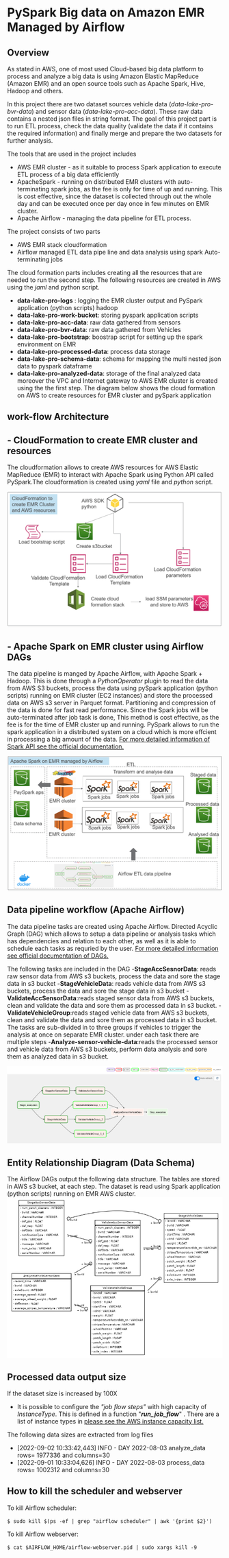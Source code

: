 # PySpark Big data on Amazon EMR Managed by Airflow

## Overview
As stated in AWS, one of most used Cloud-based big data platform to process and analyze a big data is using Amazon Elastic MapReduce (Amazon EMR) and an open source tools such as Apache Spark, Hive, Hadoop and others.

In this project there are two dataset sources vehicle data (*data-lake-pro-bvr-data*) and sensor data (*data-lake-pro-acc-data*). These raw data contains a nested json files in string format. The goal of this project part is to run ETL process, check the data quality (validate the data if it contains the required information) and finally merge and prepare the two datasets for further analysis.

The tools that are used in the project includes 
- AWS EMR cluster - as it suitable to process Spark application to execute ETL process of a big data efficiently
- ApacheSpark - running on distributed EMR clusters with auto-terminating spark jobs, as the fee is only for time of up and running. This is cost effective, since the dataset is collected through out the whole day and can be executed once per day once in few minutes on EMR cluster.
- Apache Airflow - managing the data pipeline for ETL process.

The project consists of two parts
- AWS EMR stack cloudformation
- Airflow managed ETL data pipe line and data analysis using spark Auto-terminating jobs

The cloud formation parts includes creating all the resources that are needed to run the second step. The following resources are created in AWS using the *jaml* and python script.

- __data-lake-pro-logs__ : logging the EMR cluster output and PySpark application (python scripts) hadoop
- __data-lake-pro-work-bucket__: storing pyspark application scripts
- __data-lake-pro-acc-data__: raw data gathered from sensors
- __data-lake-pro-bvr-data__: raw data gathered from Vehicles
- __data-lake-pro-bootstrap__: boostrap script for setting up the spark environment on EMR
- __data-lake-pro-processed-data__: process data storage
- __data-lake-pro-schema-data__: schema for mapping the multi nested json data to pyspark dataframe 
- __data-lake-pro-analyzed-data__: storage of the final analyzed data
moreover the VPC and Internet gateway to AWS EMR cluster is created using the the first step. The diagram below shows the cloud formation on AWS to create resources for EMR cluster and pySpark application

## work-flow Architecture

## - CloudFormation to create EMR cluster and resources
The cloudformation allows to create AWS resources for AWS Elastic MapReduce (EMR) to interact with Apache Spark using Python API called PySpark.The cloudformation is created using *yaml* file and *python* script.

![Architecture](images/cloudFormation.PNG)
  
  
## - Apache Spark on EMR cluster using Airflow DAGs
The data pipeline is manged by Apache Airflow, with Apache Spark + Hadoop. This is done through a *PythonOperator* plugin to read the data from AWS S3 buckets, process the data using pySpark application (python scripts) running on EMR cluster (EC2 instances) and store the processed data on AWS s3 server in Parquet format. Partitioning and compression of the data is done for fast read performance. Since the Spark jobs will be auto-terminated after job task is done, This method is cost effective, as the fee is for the time of EMR cluster up and running. PySpark allows to run the spark application in a distributed system on a cloud which is more effcient in processing a big amount of the data. [For more detailed information of Spark API see the official documentation.](https://spark.apache.org/docs/latest/api/python/)

![Architecture](images/Airflow_PySpark.PNG)


## Data pipeline workflow (Apache Airflow)
The data pipeline tasks are created using Apache Airflow. Directed Acyclic Graph (DAG) which allows to setup a data pipeline or analysis tasks which has dependencies and relation to each other, as well as it is able to schedule each tasks as requried by the user. [For more detailed information see official documentation of DAGs.](https://airflow.apache.org/docs/apache-airflow/stable/concepts/dags.html)

The following tasks are included in the DAG
-__StageAccSesnorData__: reads raw sensor data from AWS s3 buckets, process the data  and sore the stage data in s3 bucket
-__StageVehicleData__: reads vehicle data from AWS s3 buckets, process the data and sore the stage data in s3 bucket
-__ValidateAccSensorData__:reads staged sensor data from AWS s3 buckets, clean and validate the data and sore them as processed data in s3 bucket.
-__ValidateVehicleGroup__:reads staged vehicle data from AWS s3 buckets, clean and validate the data and sore them as processed data in s3 bucket. The tasks are sub-divided in to three groups if vehicles to trigger the analysis at once on separate EMR cluster. under each task there are multiple steps 
-__Analyze-sensor-vehicle-data__:reads the processed sensor and vehicle data from AWS s3 buckets, perform data analysis and sore them as analyzed data in s3 bucket.

![Datapipeline](images/Airflow_dags.PNG)


## Entity Relationship Diagram (Data Schema)
The Airflow DAGs output the following data structure. The tables are stored in AWS s3 bucket, at each step. The dataset is read using Spark application (python scripts) running on EMR AWS cluster. 
![Datapschema](images/dbschema.png)
## Processed data output size 
If the dataset size is increased by 100X
- It is possible to configure the *"job flow steps"* with high capacity of *InstanceType*. This is defined in a function "*__run_job_flow__*" . There are a list of instance types in [please see the AWS instance capacity list.](https://docs.aws.amazon.com/AWSEC2/latest/UserGuide/compute-optimized-instances.html)

The following data sizes are extracted from log files  

- [2022-09-02 10:33:42,443] INFO - DAY 2022-08-03 analyze_data rows= 1977336 and columns=30
- [2022-09-01 10:33:04,626] INFO - DAY 2022-08-03 process_data rows= 1002312 and columns=30


## How to kill the scheduler and webserver

To kill Airflow scheduler:

```
$ sudo kill $(ps -ef | grep "airflow scheduler" | awk '{print $2}')
```

To kill Airflow webserver:

```
$ cat $AIRFLOW_HOME/airflow-webserver.pid | sudo xargs kill -9
```

